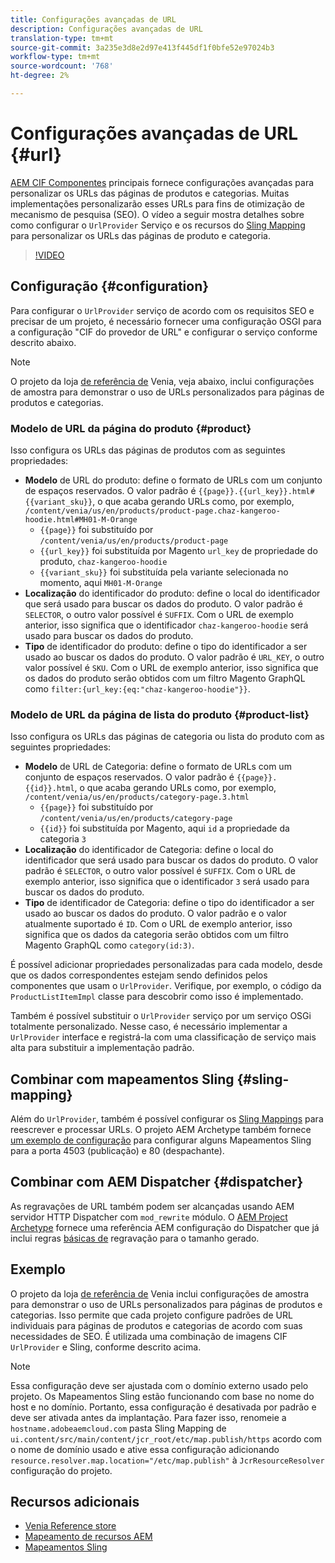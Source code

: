 ```yaml
---
title: Configurações avançadas de URL
description: Configurações avançadas de URL
translation-type: tm+mt
source-git-commit: 3a235e3d8e2d97e413f445df1f0bfe52e97024b3
workflow-type: tm+mt
source-wordcount: '768'
ht-degree: 2%

---
```



# Configurações avançadas de URL {#url}

[AEM CIF Componentes](https://github.com/adobe/aem-core-cif-components) principais fornece configurações avançadas para personalizar os URLs das páginas de produtos e categorias. Muitas implementações personalizarão esses URLs para fins de otimização de mecanismo de pesquisa (SEO).  O vídeo a seguir mostra detalhes sobre como configurar o `UrlProvider` Serviço e os recursos do [Sling Mapping](https://sling.apache.org/documentation/the-sling-engine/mappings-for-resource-resolution.html) para personalizar os URLs das páginas de produto e categoria.

>[!VIDEO](https://video.tv.adobe.com/v/34350/?quality=12)

## Configuração {#configuration}

Para configurar o `UrlProvider` serviço de acordo com os requisitos SEO e precisar de um projeto, é necessário fornecer uma configuração OSGI para a configuração &quot;CIF do provedor de URL&quot; e configurar o serviço conforme descrito abaixo.

>[!NOTE]
>
> O projeto da loja [de referência de](https://github.com/adobe/aem-cif-guides-venia) Venia, veja abaixo, inclui configurações de amostra para demonstrar o uso de URLs personalizados para páginas de produtos e categorias.

### Modelo de URL da página do produto {#product}

Isso configura os URLs das páginas de produtos com as seguintes propriedades:

* **Modelo** de URL do produto: define o formato de URLs com um conjunto de espaços reservados. O valor padrão é `{{page}}.{{url_key}}.html#{{variant_sku}}`, o que acaba gerando URLs como, por exemplo, `/content/venia/us/en/products/product-page.chaz-kangeroo-hoodie.html#MH01-M-Orange`
   * `{{page}}` foi substituído por `/content/venia/us/en/products/product-page`
   * `{{url_key}}` foi substituída por Magento `url_key` de propriedade do produto, `chaz-kangeroo-hoodie`
   * `{{variant_sku}}` foi substituída pela variante selecionada no momento, aqui `MH01-M-Orange`
* **Localização** do identificador do produto: define o local do identificador que será usado para buscar os dados do produto. O valor padrão é `SELECTOR`, o outro valor possível é `SUFFIX`. Com o URL de exemplo anterior, isso significa que o identificador `chaz-kangeroo-hoodie` será usado para buscar os dados do produto.
* **Tipo** de identificador do produto: define o tipo do identificador a ser usado ao buscar os dados do produto. O valor padrão é `URL_KEY`, o outro valor possível é `SKU`. Com o URL de exemplo anterior, isso significa que os dados do produto serão obtidos com um filtro Magento GraphQL como `filter:{url_key:{eq:"chaz-kangeroo-hoodie"}}`.

### Modelo de URL da página de lista do produto {#product-list}

Isso configura os URLs das páginas de categoria ou lista do produto com as seguintes propriedades:

* **Modelo** de URL de Categoria: define o formato de URLs com um conjunto de espaços reservados. O valor padrão é `{{page}}.{{id}}.html`, o que acaba gerando URLs como, por exemplo, `/content/venia/us/en/products/category-page.3.html`
   * `{{page}}` foi substituído por `/content/venia/us/en/products/category-page`
   * `{{id}}` foi substituída por Magento, aqui `id` a propriedade da categoria `3`
* **Localização** do identificador de Categoria: define o local do identificador que será usado para buscar os dados do produto. O valor padrão é `SELECTOR`, o outro valor possível é `SUFFIX`. Com o URL de exemplo anterior, isso significa que o identificador `3` será usado para buscar os dados do produto.
* **Tipo** de identificador de Categoria: define o tipo do identificador a ser usado ao buscar os dados do produto. O valor padrão e o valor atualmente suportado é `ID`. Com o URL de exemplo anterior, isso significa que os dados da categoria serão obtidos com um filtro Magento GraphQL como `category(id:3)`.

É possível adicionar propriedades personalizadas para cada modelo, desde que os dados correspondentes estejam sendo definidos pelos componentes que usam o `UrlProvider`. Verifique, por exemplo, o código da `ProductListItemImpl` classe para descobrir como isso é implementado.

Também é possível substituir o `UrlProvider` serviço por um serviço OSGi totalmente personalizado. Nesse caso, é necessário implementar a `UrlProvider` interface e registrá-la com uma classificação de serviço mais alta para substituir a implementação padrão.

## Combinar com mapeamentos Sling {#sling-mapping}

Além do `UrlProvider`, também é possível configurar os [Sling Mappings](https://sling.apache.org/documentation/the-sling-engine/mappings-for-resource-resolution.html) para reescrever e processar URLs. O projeto AEM Archetype também fornece [um exemplo de configuração](https://github.com/adobe/aem-cif-project-archetype/tree/master/src/main/archetype/samplecontent/src/main/content/jcr_root/etc/map.publish) para configurar alguns Mapeamentos Sling para a porta 4503 (publicação) e 80 (despachante).

## Combinar com AEM Dispatcher {#dispatcher}

As regravações de URL também podem ser alcançadas usando AEM servidor HTTP Dispatcher com `mod_rewrite` módulo. O [AEM Project Archetype](https://github.com/adobe/aem-project-archetype) fornece uma referência AEM configuração do Dispatcher que já inclui regras [básicas de](https://github.com/adobe/aem-project-archetype/tree/master/src/main/archetype/dispatcher.cloud) regravação para o tamanho gerado.

## Exemplo

O projeto da loja [de referência de](https://github.com/adobe/aem-cif-guides-venia) Venia inclui configurações de amostra para demonstrar o uso de URLs personalizados para páginas de produtos e categorias. Isso permite que cada projeto configure padrões de URL individuais para páginas de produtos e categorias de acordo com suas necessidades de SEO. É utilizada uma combinação de imagens CIF `UrlProvider` e Sling, conforme descrito acima.

>[!NOTE]
>
>Essa configuração deve ser ajustada com o domínio externo usado pelo projeto. Os Mapeamentos Sling estão funcionando com base no nome do host e no domínio. Portanto, essa configuração é desativada por padrão e deve ser ativada antes da implantação. Para fazer isso, renomeie a `hostname.adobeaemcloud.com` pasta Sling Mapping de `ui.content/src/main/content/jcr_root/etc/map.publish/https` acordo com o nome de domínio usado e ative essa configuração adicionando `resource.resolver.map.location="/etc/map.publish"` à `JcrResourceResolver` configuração do projeto.

## Recursos adicionais

* [Venia Reference store](https://github.com/adobe/aem-cif-guides-venia)
* [Mapeamento de recursos AEM](https://docs.adobe.com/content/help/en/experience-manager-65/deploying/configuring/resource-mapping.html)
* [Mapeamentos Sling](https://sling.apache.org/documentation/the-sling-engine/mappings-for-resource-resolution.html)
